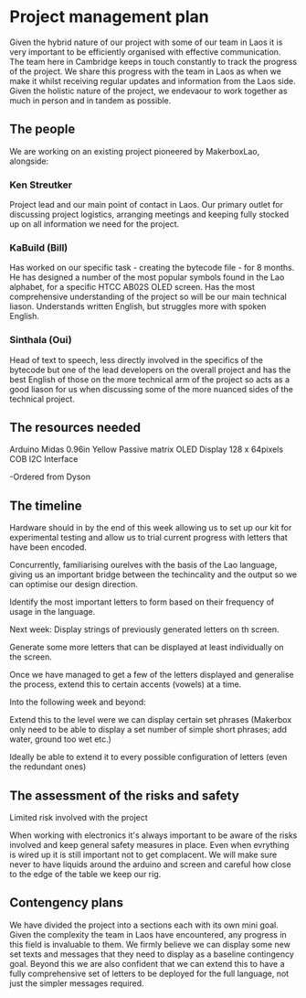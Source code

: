 # Project management plan

Given the hybrid nature of our project with some of our team in Laos it is very important to be efficiently organised with effective communication. The team here in Cambridge keeps in touch constantly to track the progress of the project. We share this progress with the team in Laos as when we make it whilst receiving regular updates and information from the Laos side. Given the holistic nature of the project, we endevaour to work together as much in person and in tandem as possible.

## The people

We are working on an existing project pioneered by MakerboxLao, alongside:

### Ken Streutker 

Project lead and our main point of contact in Laos. Our primary outlet for discussing project logistics, arranging meetings and keeping fully stocked up on all information we need for the project.

### KaBuild (Bill)

Has worked on our specific task - creating the bytecode file - for 8 months. He has designed a number of the most popular symbols found in the Lao alphabet, for a specific HTCC AB02S OLED screen. Has the most comprehensive understanding of the project so will be our main technical liason. Understands written English, but struggles more with spoken English.

### Sinthala (Oui)

Head of text to speech, less directly involved in the specifics of the bytecode but one of the lead developers on the overall project and has the best English of those on the more technical arm of the project so acts as a good liason for us when discussing some of the more nuanced sides of the technical project.

## The resources needed
Arduino
Midas 0.96in Yellow Passive matrix OLED Display 128 x 64pixels COB I2C Interface


-Ordered from Dyson

## The timeline
Hardware should in by the end of this week allowing us to set up our kit for experimental testing and allow us to trial current progress with letters that have been encoded.

Concurrently, familiarising ourelves with the basis of the Lao language, giving us an important bridge between the techincality and the output so we can optimise our design direction. 

Identify the most important letters to form based on their frequency of usage in the language.

Next week:
Display strings of previously generated letters on th screen.

Generate some more letters that can be displayed at least individually on the screen.

Once we have managed to get a few of the letters displayed and generalise the process, extend this to certain accents (vowels) at a time.

Into the following week and beyond:

Extend this to the level were we can display certain set phrases (Makerbox only need to be able to display a set number of simple short phrases; add water, ground too wet etc.)

Ideally be able to extend it to every possible configuration of letters (even the redundant ones) 


## The assessment of the risks and safety

Limited risk involved with the project

When working with electronics it's always important to be aware of the risks involved and keep general safety measures in place. 
Even when evrything is wired up it is still important not to get complacent. We will make sure never to have liquids around the arduino and screen and careful how close to the edge of the table we keep our rig.

## Contengency plans
We have divided the project into a sections each with its own mini goal. Given the complexity the team in Laos have encountered, any progress in this field is invaluable to them. We firmly believe we can display some new set texts and messages that they need to display as a baseline contingency goal. Beyond this we are also confident that we can extend this to have a fully comprehensive set of letters to be deployed for the full language, not just the simpler messages required. 
